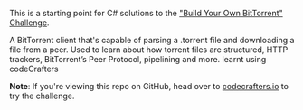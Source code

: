 This is a starting point for C# solutions to the
["Build Your Own BitTorrent" Challenge](https://app.codecrafters.io/courses/bittorrent/overview).

A BitTorrent client that's capable of parsing a
.torrent file and downloading a file from a peer.
Used to learn about how torrent files are structured, HTTP trackers, BitTorrent’s Peer
Protocol, pipelining and more.
learnt using codeCrafters

**Note**: If you're viewing this repo on GitHub, head over to
[codecrafters.io](https://codecrafters.io) to try the challenge.

